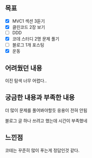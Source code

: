 ## 목표

- [x] MVC1 섹션 3듣기
- [x] 클린코드 2장 보기
- [ ] DDD
- [x] 코데 스터디 2명 문제 풀기
- [ ] 블로그 1개 포스팅
- [x] 운동

## 어려웠던 내용

이진 탐색 너무 어렵다..

## 궁금한 내용과 부족한 내용

더 많이 문제를 풀어봐야할듯 응용이 전혀 안됨

블로그 글 하나 쓰려고 했는데 시간이 부족했네

## 느낀점

코테는 꾸준히 많이 푸는게 정답인것 같다.
